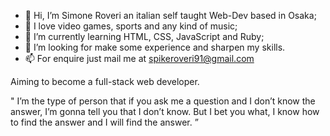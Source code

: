 - 👋 Hi, I’m Simone Roveri an italian self taught Web-Dev based in Osaka;
- 👀 I love video games, sports and any kind of music;
- 🌱 I’m currently learning HTML, CSS, JavaScript and Ruby;
- 💞️ I’m looking for make some experience and sharpen my skills.
- 📫 For enquire just mail me at spikeroveri91@gmail.com

Aiming to become a full-stack web developer.

" I’m the type of person that if you ask me a question and I don’t know the answer, 
  I’m gonna tell you that I don’t know. 
  But I bet you what, I know how to find the answer and I will find the answer. ”
 
